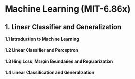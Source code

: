 # Machine Learning (MIT-6.86x)


## 1. Linear Classifier and Generalization

#### 1.1 Introduction to Machine Learning
#### 1.2 Linear Classifier and Perceptron
#### 1.3 Hing Loss, Margin Boundaries and Regularization
#### 1.4 Linear Classification and Generalization


    
